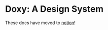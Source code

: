# Doxy: A Design System

These docs have moved to [notion](https://www.notion.so/planningcenter/Doxy-3d883f0e3c1840a9bbc559fe9ba48683)!
